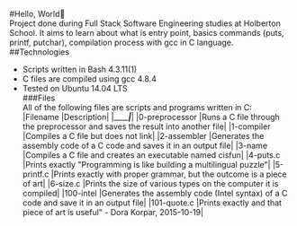 #Hello, World🎉  
Project done during Full Stack Software Engineering studies at Holberton School. It aims to learn about what is entry point, basics commands (puts, printf, putchar), compilation process with gcc in C language. 
##Technologies  
* Scripts written in Bash 4.3.11(1)
* C files are compiled using gcc 4.8.4
* Tested on Ubuntu 14.04 LTS  
###Files  
All of the following files are scripts and programs written in C:  
|Filename 	|Description|
|_______________|___________|
|0-preprocessor 	|Runs a C file through the preprocessor and saves the result into another file|
|1-compiler 	|Compiles a C file but does not link|
|2-assembler 	|Generates the assembly code of a C code and saves it in an output file|
|3-name 	|Compiles a C file and creates an executable named cisfun|
|4-puts.c 	|Prints exactly "Programming is like building a multilingual puzzle"|
|5-printf.c 	|Prints exactly with proper grammar, but the outcome is a piece of art|
|6-size.c 	|Prints the size of various types on the computer it is compiled|
|100-intel 	|Generates the assembly code (Intel syntax) of a C code and save it in an output file|
|101-quote.c 	|Prints exactly and that piece of art is useful" - Dora Korpar, 2015-10-19|
